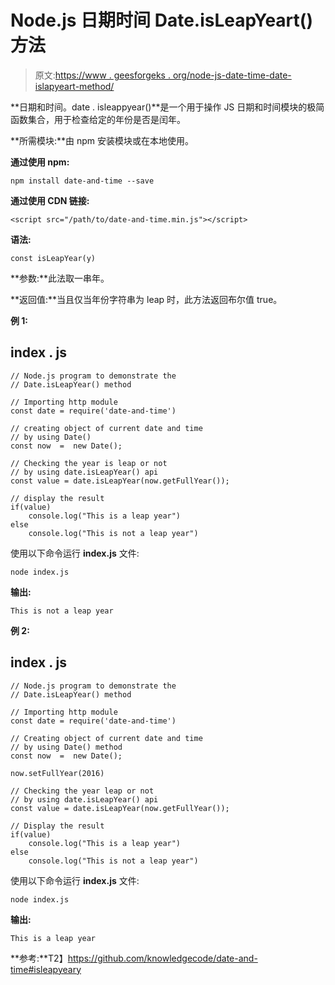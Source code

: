 # Node.js 日期时间 Date.isLeapYeart()方法

> 原文:[https://www . geesforgeks . org/node-js-date-time-date-islapyeart-method/](https://www.geeksforgeeks.org/node-js-date-and-time-date-isleapyeart-method/)

**日期和时间。date . isleappyear()**是一个用于操作 JS 日期和时间模块的极简函数集合，用于检查给定的年份是否是闰年。

**所需模块:**由 npm 安装模块或在本地使用。

**通过使用 npm:**

```
npm install date-and-time --save
```

**通过使用 CDN 链接:**

```
<script src="/path/to/date-and-time.min.js"></script>
```

**语法:**

```
const isLeapYear(y)
```

**参数:**此法取一串年。

**返回值:**当且仅当年份字符串为 leap 时，此方法返回布尔值 true。

**例 1:**

## index . js

```
// Node.js program to demonstrate the  
// Date.isLeapYear() method

// Importing http module
const date = require('date-and-time')

// creating object of current date and time 
// by using Date() 
const now  =  new Date();

// Checking the year is leap or not
// by using date.isLeapYear() api
const value = date.isLeapYear(now.getFullYear());

// display the result
if(value)
    console.log("This is a leap year")
else
    console.log("This is not a leap year")
```

使用以下命令运行 **index.js** 文件:

```
node index.js
```

**输出:**

```
This is not a leap year
```

**例 2:**

## index . js

```
// Node.js program to demonstrate the  
// Date.isLeapYear() method

// Importing http module
const date = require('date-and-time')

// Creating object of current date and time 
// by using Date() method
const now  =  new Date();

now.setFullYear(2016)

// Checking the year leap or not
// by using date.isLeapYear() api
const value = date.isLeapYear(now.getFullYear());

// Display the result
if(value)
    console.log("This is a leap year")
else
    console.log("This is not a leap year")
```

使用以下命令运行 **index.js** 文件:

```
node index.js
```

**输出:**

```
This is a leap year
```

**参考:**T2】https://github.com/knowledgecode/date-and-time#isleapyeary